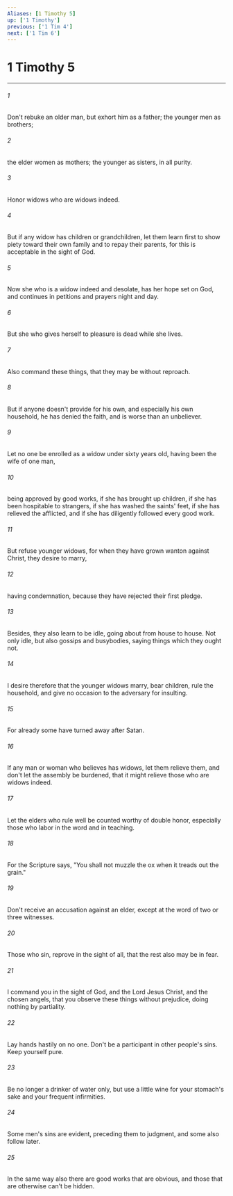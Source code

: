 ```yaml
---
Aliases: [1 Timothy 5]
up: ['1 Timothy']
previous: ['1 Tim 4']
next: ['1 Tim 6']
---
```

# 1 Timothy 5
***





###### 1 

Don't rebuke an older man, but exhort him as a father; the younger men as brothers; 



###### 2 

the elder women as mothers; the younger as sisters, in all purity. 



###### 3 

Honor widows who are widows indeed. 



###### 4 

But if any widow has children or grandchildren, let them learn first to show piety toward their own family and to repay their parents, for this is acceptable in the sight of God. 



###### 5 

Now she who is a widow indeed and desolate, has her hope set on God, and continues in petitions and prayers night and day. 



###### 6 

But she who gives herself to pleasure is dead while she lives. 



###### 7 

Also command these things, that they may be without reproach. 



###### 8 

But if anyone doesn't provide for his own, and especially his own household, he has denied the faith, and is worse than an unbeliever. 



###### 9 

Let no one be enrolled as a widow under sixty years old, having been the wife of one man, 



###### 10 

being approved by good works, if she has brought up children, if she has been hospitable to strangers, if she has washed the saints' feet, if she has relieved the afflicted, and if she has diligently followed every good work. 



###### 11 

But refuse younger widows, for when they have grown wanton against Christ, they desire to marry, 



###### 12 

having condemnation, because they have rejected their first pledge. 



###### 13 

Besides, they also learn to be idle, going about from house to house. Not only idle, but also gossips and busybodies, saying things which they ought not. 



###### 14 

I desire therefore that the younger widows marry, bear children, rule the household, and give no occasion to the adversary for insulting. 



###### 15 

For already some have turned away after Satan. 



###### 16 

If any man or woman who believes has widows, let them relieve them, and don't let the assembly be burdened, that it might relieve those who are widows indeed. 



###### 17 

Let the elders who rule well be counted worthy of double honor, especially those who labor in the word and in teaching. 



###### 18 

For the Scripture says, "You shall not muzzle the ox when it treads out the grain." 



###### 19 

Don't receive an accusation against an elder, except at the word of two or three witnesses. 



###### 20 

Those who sin, reprove in the sight of all, that the rest also may be in fear. 



###### 21 

I command you in the sight of God, and the Lord Jesus Christ, and the chosen angels, that you observe these things without prejudice, doing nothing by partiality. 



###### 22 

Lay hands hastily on no one. Don't be a participant in other people's sins. Keep yourself pure. 



###### 23 

Be no longer a drinker of water only, but use a little wine for your stomach's sake and your frequent infirmities. 



###### 24 

Some men's sins are evident, preceding them to judgment, and some also follow later. 



###### 25 

In the same way also there are good works that are obvious, and those that are otherwise can't be hidden.
